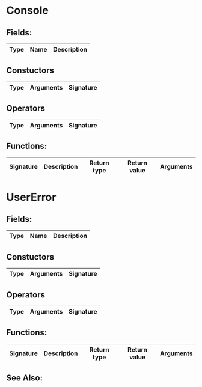 # Console


## Fields:
| Type    | Name      | Description |
| :------------- | :----------: | -----------: |


## Constuctors
| Type | Arguments | Signature |
| :--- | :-------: | --------: |


## Operators
| Type | Arguments | Signature |
| :--- | :-------: | --------: |

## Functions:
| Signature | Description | Return type | Return value | Arguments | 
| :-------- | :---------: | :----------: | :-------: | ----------: |

# UserError


## Fields:
| Type    | Name      | Description |
| :------------- | :----------: | -----------: |


## Constuctors
| Type | Arguments | Signature |
| :--- | :-------: | --------: |


## Operators
| Type | Arguments | Signature |
| :--- | :-------: | --------: |

## Functions:
| Signature | Description | Return type | Return value | Arguments | 
| :-------- | :---------: | :----------: | :-------: | ----------: |

## See Also:
